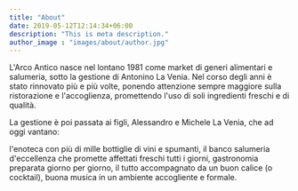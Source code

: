 ```yaml
---
title: "About"
date: 2019-05-12T12:14:34+06:00
description: "This is meta description."
author_image : "images/about/author.jpg"
---
```



L'Arco Antico nasce nel lontano 1981 come market di generi alimentari e salumeria, sotto la gestione di Antonino La Venia. Nel corso degli anni è stato rinnovato più e più volte, ponendo attenzione sempre maggiore sulla ristorazione e l'accoglienza, promettendo l'uso di soli ingredienti freschi e di qualità.


La gestione è poi passata ai figli,  Alessandro e Michele La Venia, che ad oggi vantano:

l'enoteca con più di mille bottiglie di vini e spumanti, il banco salumeria d'eccellenza che promette affettati freschi tutti i giorni, gastronomia preparata giorno per giorno, il tutto accompagnato da un buon calice (o cocktail), buona musica in un ambiente accogliente e formale.
